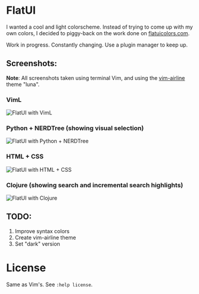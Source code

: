 FlatUI
======

I wanted a cool and light colorscheme. Instead of trying to come up with my own
colors, I decided to piggy-back on the work done on [flatuicolors.com](http://flatuicolors.com).

Work in progress. Constantly changing.
Use a plugin manager to keep up. 

Screenshots:
------------

**Note**: All screenshots taken using terminal Vim, and using the
[vim-airline](https://github.com/bling/vim-airline) theme "luna".

### VimL
![FlatUI with VimL][viml]

### Python + NERDTree (showing visual selection)
![FlatUI with Python + NERDTree][python]

### HTML + CSS
![FlatUI with HTML + CSS][htmlcss]

### Clojure (showing search and incremental search highlights)
![FlatUI with Clojure][clojure]

[viml]: http://i.imgur.com/PUUZJXr.png
[python]: http://i.imgur.com/bMRVuLh.png
[htmlcss]: http://i.imgur.com/gSjNUd0.png
[clojure]: http://i.imgur.com/18dZ5zj.png

TODO:
----

1. Improve syntax colors
2. Create vim-airline theme
3. Set "dark" version

License
=======

Same as Vim's. See `:help license`.
